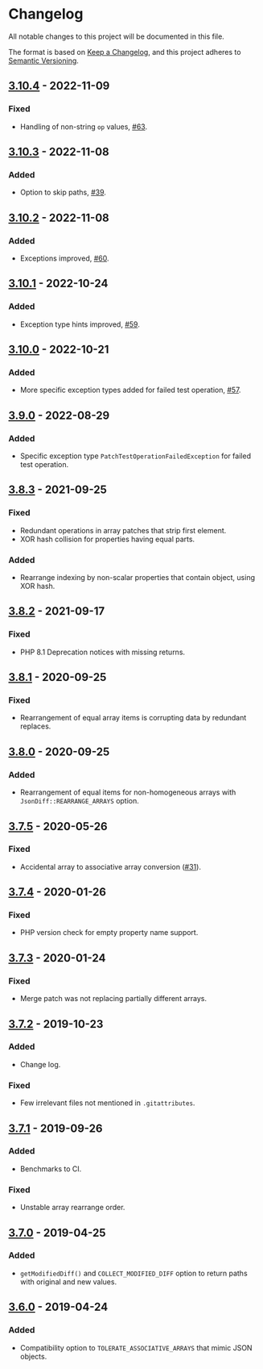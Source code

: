 # Changelog
All notable changes to this project will be documented in this file.

The format is based on [Keep a Changelog](https://keepachangelog.com/en/1.0.0/),
and this project adheres to [Semantic Versioning](https://semver.org/spec/v2.0.0.html).

## [3.10.4] - 2022-11-09

### Fixed
- Handling of non-string `op` values, [#63](https://github.com/swaggest/json-diff/pull/63).

## [3.10.3] - 2022-11-08

### Added
- Option to skip paths, [#39](https://github.com/swaggest/json-diff/pull/39).

## [3.10.2] - 2022-11-08

### Added
- Exceptions improved, [#60](https://github.com/swaggest/json-diff/pull/60).

## [3.10.1] - 2022-10-24

### Added
- Exception type hints improved, [#59](https://github.com/swaggest/json-diff/pull/59).

## [3.10.0] - 2022-10-21

### Added
- More specific exception types added for failed test operation, [#57](https://github.com/swaggest/json-diff/pull/57).


## [3.9.0] - 2022-08-29

### Added
- Specific exception type `PatchTestOperationFailedException` for failed test operation.

## [3.8.3] - 2021-09-25

### Fixed
- Redundant operations in array patches that strip first element.
- XOR hash collision for properties having equal parts.

### Added
- Rearrange indexing by non-scalar properties that contain object, using XOR hash.

## [3.8.2] - 2021-09-17

### Fixed
- PHP 8.1 Deprecation notices with missing returns.

## [3.8.1] - 2020-09-25

### Fixed
- Rearrangement of equal array items is corrupting data by redundant replaces.

## [3.8.0] - 2020-09-25

### Added
- Rearrangement of equal items for non-homogeneous arrays with `JsonDiff::REARRANGE_ARRAYS` option.

## [3.7.5] - 2020-05-26

### Fixed
- Accidental array to associative array conversion ([#31](https://github.com/swaggest/json-diff/issues/31)).

## [3.7.4] - 2020-01-26

### Fixed
- PHP version check for empty property name support.

## [3.7.3] - 2020-01-24

### Fixed
- Merge patch was not replacing partially different arrays.

## [3.7.2] - 2019-10-23

### Added
- Change log.

### Fixed
- Few irrelevant files not mentioned in `.gitattributes`.

## [3.7.1] - 2019-09-26

### Added
- Benchmarks to CI.

### Fixed
- Unstable array rearrange order.

## [3.7.0] - 2019-04-25

### Added
- `getModifiedDiff()` and `COLLECT_MODIFIED_DIFF` option to return paths with original and new values.

## [3.6.0] - 2019-04-24

### Added
- Compatibility option to `TOLERATE_ASSOCIATIVE_ARRAYS` that mimic JSON objects.

[3.10.4]: https://github.com/swaggest/json-diff/compare/v3.10.3...v3.10.4
[3.10.3]: https://github.com/swaggest/json-diff/compare/v3.10.2...v3.10.3
[3.10.2]: https://github.com/swaggest/json-diff/compare/v3.10.1...v3.10.2
[3.10.1]: https://github.com/swaggest/json-diff/compare/v3.10.0...v3.10.1
[3.10.0]: https://github.com/swaggest/json-diff/compare/v3.9.0...v3.10.0
[3.9.0]: https://github.com/swaggest/json-diff/compare/v3.8.3...v3.9.0
[3.8.3]: https://github.com/swaggest/json-diff/compare/v3.8.2...v3.8.3
[3.8.2]: https://github.com/swaggest/json-diff/compare/v3.8.1...v3.8.2
[3.8.1]: https://github.com/swaggest/json-diff/compare/v3.8.0...v3.8.1
[3.8.0]: https://github.com/swaggest/json-diff/compare/v3.7.5...v3.8.0
[3.7.5]: https://github.com/swaggest/json-diff/compare/v3.7.4...v3.7.5
[3.7.4]: https://github.com/swaggest/json-diff/compare/v3.7.3...v3.7.4
[3.7.3]: https://github.com/swaggest/json-diff/compare/v3.7.2...v3.7.3
[3.7.2]: https://github.com/swaggest/json-diff/compare/v3.7.1...v3.7.2
[3.7.1]: https://github.com/swaggest/json-diff/compare/v3.7.0...v3.7.1
[3.7.0]: https://github.com/swaggest/json-diff/compare/v3.6.0...v3.7.0
[3.6.0]: https://github.com/swaggest/json-diff/compare/v3.5.1...v3.6.0
